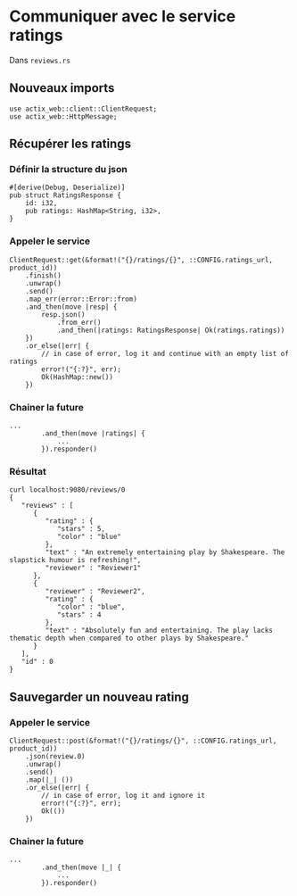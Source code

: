 # Communiquer avec le service ratings

Dans `reviews.rs`

## Nouveaux imports

```rust,no_run
use actix_web::client::ClientRequest;
use actix_web::HttpMessage;
```

## Récupérer les ratings

### Définir la structure du json

```rust,no_run
#[derive(Debug, Deserialize)]
pub struct RatingsResponse {
    id: i32,
    pub ratings: HashMap<String, i32>,
}
```

### Appeler le service

```rust,no_run
ClientRequest::get(&format!("{}/ratings/{}", ::CONFIG.ratings_url, product_id))
    .finish()
    .unwrap()
    .send()
    .map_err(error::Error::from)
    .and_then(move |resp| {
        resp.json()
            .from_err()
            .and_then(|ratings: RatingsResponse| Ok(ratings.ratings))
    })
    .or_else(|err| {
        // in case of error, log it and continue with an empty list of ratings
        error!("{:?}", err);
        Ok(HashMap::new())
    })
```

### Chainer la future

```rust,no_run
...
        .and_then(move |ratings| {
            ...
        }).responder()
```

### Résultat

```
curl localhost:9080/reviews/0
{
   "reviews" : [
      {
         "rating" : {
            "stars" : 5,
            "color" : "blue"
         },
         "text" : "An extremely entertaining play by Shakespeare. The slapstick humour is refreshing!",
         "reviewer" : "Reviewer1"
      },
      {
         "reviewer" : "Reviewer2",
         "rating" : {
            "color" : "blue",
            "stars" : 4
         },
         "text" : "Absolutely fun and entertaining. The play lacks thematic depth when compared to other plays by Shakespeare."
      }
   ],
   "id" : 0
}
```

## Sauvegarder un nouveau rating

### Appeler le service

```rust,no_run
ClientRequest::post(&format!("{}/ratings/{}", ::CONFIG.ratings_url, product_id))
    .json(review.0)
    .unwrap()
    .send()
    .map(|_| ())
    .or_else(|err| {
        // in case of error, log it and ignore it
        error!("{:?}", err);
        Ok(())
    })
```

### Chainer la future

```rust,no_run
...
        .and_then(move |_| {
            ...
        }).responder()
```
